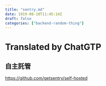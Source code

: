 ```yaml
---
title: "sentry.md"
date: 1919-08-10T11:45:14Z
draft: false
categories: ["backend-random-thing"]
---
```




# Translated by ChatGTP

## 自主託管

https://github.com/getsentry/self-hosted